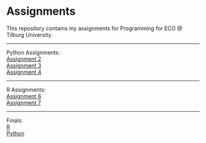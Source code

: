 # Assignments
This repository contains my assignments for Programming for ECO @ Tilburg University.

-----
Python Assignments:  
[Assignment 2](https://github.com/BornaMD/Assignments/blob/master/assignment2.ipynb)  
[Assignment 3](https://github.com/BornaMD/Assignments/blob/master/assignment3.ipynb)  
[Assignment 4](https://github.com/BornaMD/Assignments/blob/master/assignment4.ipynb)

-----
R Assignments:  
[Assignment 6](https://github.com/BornaMD/Assignments/blob/master/Graded_assignment1.ipynb)  
[Assignment 7](https://github.com/BornaMD/Assignments/blob/master/Graded_assignment_2.ipynb)

-----
Finals:  
[R](https://github.com/BornaMD/Assignments/blob/master/Exam_student(1).ipynb)  
[Python](https://github.com/BornaMD/Assignments/blob/master/exam_june_7_2018.ipynb)
